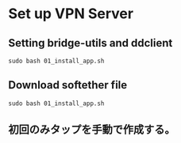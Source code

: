 # Set up VPN Server

## Setting bridge-utils and ddclient

```Shell
sudo bash 01_install_app.sh
```

## Download softether file

```Shell
sudo bash 01_install_app.sh
```

## 初回のみタップを手動で作成する。
